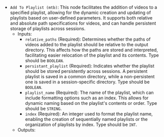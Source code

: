 - `Add To Playlist (mtb)`: This node facilitates the addition of videos to a specified playlist, allowing for the dynamic creation and updating of playlists based on user-defined parameters. It supports both relative and absolute path specifications for videos, and can handle persistent storage of playlists across sessions.
    - Inputs:
        - `relative_paths` (Required): Determines whether the paths of videos added to the playlist should be relative to the output directory. This affects how the paths are stored and interpreted, facilitating easier relocation of the playlist and its contents. Type should be `BOOLEAN`.
        - `persistant_playlist` (Required): Indicates whether the playlist should be stored persistently across sessions. A persistent playlist is saved in a common directory, while a non-persistent one is saved in a session-specific directory. Type should be `BOOLEAN`.
        - `playlist_name` (Required): The name of the playlist, which can include formatting options such as an index. This allows for dynamic naming based on the playlist's contents or order. Type should be `STRING`.
        - `index` (Required): An integer used to format the playlist name, enabling the creation of sequentially named playlists or the organization of playlists by index. Type should be `INT`.
    - Outputs:
